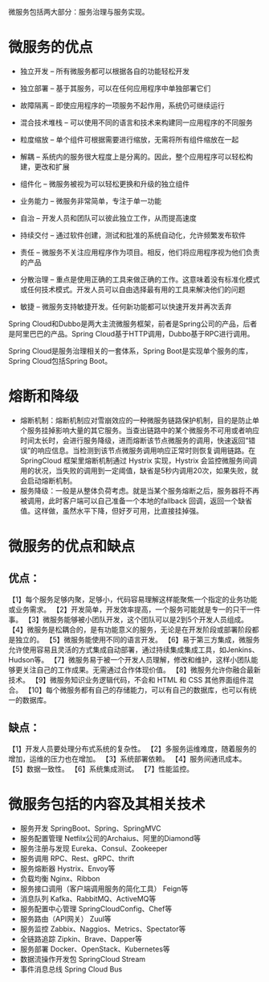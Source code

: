 微服务包括两大部分：服务治理与服务实现。

# 微服务的优点
* 独立开发  – 所有微服务都可以根据各自的功能轻松开发
* 独立部署  – 基于其服务，可以在任何应用程序中单独部署它们
* 故障隔离  – 即使应用程序的一项服务不起作用，系统仍可继续运行
* 混合技术堆栈  – 可以使用不同的语言和技术来构建同一应用程序的不同服务
* 粒度缩放  – 单个组件可根据需要进行缩放，无需将所有组件缩放在一起

* 解耦  – 系统内的服务很大程度上是分离的。因此，整个应用程序可以轻松构建，更改和扩展
* 组件化  – 微服务被视为可以轻松更换和升级的独立组件
* 业务能力  – 微服务非常简单，专注于单一功能
* 自治  – 开发人员和团队可以彼此独立工作，从而提高速度
* 持续交付  – 通过软件创建，测试和批准的系统自动化，允许频繁发布软件
* 责任  – 微服务不关注应用程序作为项目。相反，他们将应用程序视为他们负责的产品
* 分散治理  – 重点是使用正确的工具来做正确的工作。这意味着没有标准化模式或任何技术模式。开发人员可以自由选择最有用的工具来解决他们的问题
* 敏捷  – 微服务支持敏捷开发。任何新功能都可以快速开发并再次丢弃


Spring Cloud和Dubbo是两大主流微服务框架，前者是Spring公司的产品，后者是阿里巴巴的产品。Spring Cloud基于HTTP调用，Dubbo基于RPC进行调用。

Spring Cloud是服务治理相关的一套体系，Spring Boot是实现单个服务的库，Spring Cloud包括Spring Boot。



# 熔断和降级
* 熔断机制：熔断机制应对雪崩效应的一种微服务链路保护机制，目的是防止单个服务挂掉影响大量的其它服务。当查出链路中的某个微服务不可用或者响应时间太长时，会进行服务降级，进而熔断该节点微服务的调用，快速返回“错误”的响应信息。当检测到该节点微服务调用响应正常时则恢复调用链路。在SpringCloud 框架里熔断机制通过 Hystrix 实现，Hystrix 会监控微服务间调用的状况，当失败的调用到一定阈值，缺省是5秒内调用20次，如果失败，就会启动熔断机制。
* 服务降级：一般是从整体负荷考虑。就是当某个服务熔断之后，服务器将不再被调用，此时客户端可以自己准备一个本地的fallback 回调，返回一个缺省值。这样做，虽然水平下降，但好歹可用，比直接挂掉强。

# 微服务的优点和缺点
## 优点：
【1】每个服务足够内聚，足够小，代码容易理解这样能聚焦一个指定的业务功能或业务需求。
【2】开发简单，开发效率提高，一个服务可能就是专一的只干一件事。
【3】微服务能够被小团队开发，这个团队可以是2到5个开发人员组成。
【4】微服务是松耦合的，是有功能意义的服务，无论是在开发阶段或部署阶段都是独立的。
【5】微服务能使用不同的语言开发。
【6】易于第三方集成，微服务允许使用容易且灵活的方式集成自动部署，通过持续集成集成工具，如Jenkins、Hudson等。
【7】微服务易于被一个开发人员理解，修改和维护，这样小团队能够更关注自己的工作成果。无需通过合作体现价值。
【8】微服务允许你融合最新技术。
【9】微服务知识业务逻辑代码，不会和 HTML 和 CSS 其他界面组件混合。
【10】每个微服务都有自己的存储能力，可以有自己的数据库，也可以有统一的数据库。
## 缺点：
【1】开发人员要处理分布式系统的复杂性。
【2】多服务运维难度，随着服务的增加，运维的压力也在增加。
【3】系统部署依赖。
【4】服务间通讯成本。
【5】数据一致性。
【6】系统集成测试。
【7】性能监控。

# 微服务包括的内容及其相关技术
* 服务开发	SpringBoot、Spring、SpringMVC	 
* 服务配置管理	Netfilx公司的Archaius、阿里的Diamond等	 
* 服务注册与发现	Eureka、Consul、Zookeeper	 
* 服务调用	RPC、Rest、gRPC、thrift	 
* 服务熔断器	Hystrix、Envoy等	 
* 负载均衡	Nginx、Ribbon	 
* 服务接口调用（客户端调用服务的简化工具）	Feign等	 
* 消息队列	Kafka、RabbitMQ、ActiveMQ等	 
* 服务配置中心管理	SpringCloudConfig、Chef等	 
* 服务路由（API网关）	Zuul等	 
* 服务监控	Zabbix、Naggios、Metrics、Spectator等	 
* 全链路追踪	Zipkin、Brave、Dapper等	 
* 服务部署	Docker、OpenStack、Kubernetes等	 
* 数据流操作开发包	SpringCloud Stream	 
* 事件消息总线	Spring Cloud Bus
